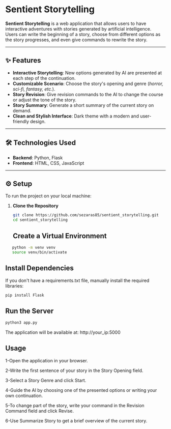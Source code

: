 # Sentient Storytelling

**Sentient Storytelling** is a web application that allows users to have interactive adventures with stories generated by artificial intelligence.  
Users can write the beginning of a story, choose from different options as the story progresses, and even give commands to rewrite the story.

---

## ✨ Features

- **Interactive Storytelling**: New options generated by AI are presented at each step of the continuation.
- **Customizable Scenario**: Choose the story's opening and genre (*horror, sci-fi, fantasy, etc.*).
- **Story Revision**: Give revision commands to the AI to change the course or adjust the tone of the story.
- **Story Summary**: Generate a short summary of the current story on demand.
- **Clean and Stylish Interface**: Dark theme with a modern and user-friendly design.

---

## 🛠 Technologies Used

- **Backend**: Python, Flask
- **Frontend**: HTML, CSS, JavaScript

---

## ⚙️ Setup

To run the project on your local machine:

1. **Clone the Repository**
   ```bash
   git clone https://github.com/sezaras85/sentient_storytelling.git
   cd sentient_storytelling
   ```

   ## Create a Virtual Environment
   
```bash
   python -m venv venv
   source venv/bin/activate

 ```

## Install Dependencies
If you don't have a requirements.txt file, manually install the required libraries:

```bash
pip install Flask

 ```
## Run the Server

```bash
python3 app.py

 ```

The application will be available at:
http://your_ip:5000

## Usage

1-Open the application in your browser.

2-Write the first sentence of your story in the Story Opening field.

3-Select a Story Genre and click Start.

4-Guide the AI by choosing one of the presented options or writing your own continuation.

5-To change part of the story, write your command in the Revision Command field and click Revise.

6-Use Summarize Story to get a brief overview of the current story.


















